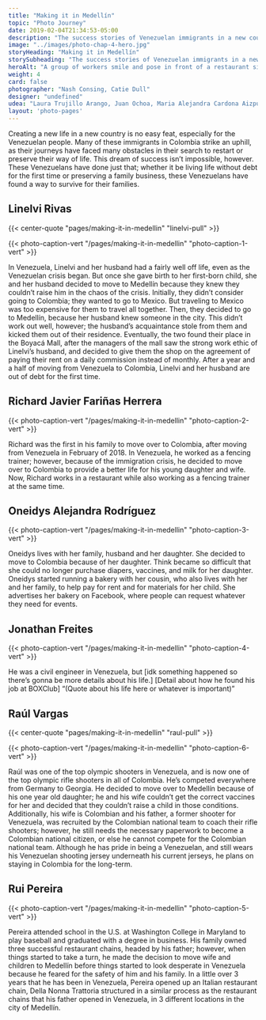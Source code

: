 ```yaml
---
title: "Making it in Medellín"
topic: "Photo Journey"
date: 2019-02-04T21:34:53-05:00
description: "The success stories of Venezuelan immigrants in a new country."
image: "../images/photo-chap-4-hero.jpg"
storyHeading: "Making it in Medellín"
storySubheading: "The success stories of Venezuelan immigrants in a new country."
heroAlt: "A group of workers smile and pose in front of a restaurant sign that reads 'Della Nonna'"
weight: 4
card: false
photographer: "Nash Consing, Catie Dull"
designer: "undefined"
udea: "Laura Trujillo Arango, Juan Ochoa, Maria Alejandra Cardona Aizpurua"
layout: 'photo-pages'
---
```


Creating a new life in a new country is no easy feat, especially for the Venezuelan people. Many of these immigrants in Colombia strike an uphill, as their journeys have faced many obstacles in their search to restart or preserve their way of life. This dream of success isn’t impossible, however. These Venezuelans have done just that; whether it be living life without debt for the first time or preserving a family business, these Venezuelans have found a way to survive for their families.



<h2 class="photo__subhead flex">Linelvi Rivas</h2>

{{< center-quote "pages/making-it-in-medellin" "linelvi-pull" >}}

{{< photo-caption-vert "/pages/making-it-in-medellin" "photo-caption-1-vert" >}}

In Venezuela, Linelvi and her husband had a fairly well off life, even as the Venezuelan crisis began. But once she gave birth to her first-born child, she and her husband decided to move to Medellín because they knew they couldn’t raise him in the chaos of the crisis. Initially, they didn’t consider going to Colombia; they wanted to go to Mexico. But traveling to Mexico was too expensive for them to travel all together. Then, they decided to go to Medellín, because her husband knew someone in the city. This didn’t work out well, however; the husband’s acquaintance stole from them and kicked them out of their residence. Eventually, the two found their place in the Boyacá Mall, after the managers of the mall saw the strong work ethic of Linelvi’s husband, and decided to give them the shop on the agreement of paying their rent on a daily commission instead of monthly. After a year and a half of moving from Venezuela to Colombia, Linelvi and her husband are out of debt for the first time.



<h2 class="photo__subhead flex">Richard Javier Fariñas Herrera</h2>

{{< photo-caption-vert "/pages/making-it-in-medellin" "photo-caption-2-vert" >}}

Richard was the first in his family to move over to Colombia, after moving from Venezuela in February of 2018. In Venezuela, he worked as a fencing trainer; however, because of the immigration crisis, he decided to move over to Colombia to provide a better life for his young daughter and wife. Now, Richard works in a restaurant while also working as a fencing trainer at the same time.



<h2 class="photo__subhead flex">Oneidys Alejandra Rodríguez</h2>

{{< photo-caption-vert "/pages/making-it-in-medellin" "photo-caption-3-vert" >}}

Oneidys lives with her family, husband and her daughter. She decided to move to Colombia because of her daughter. Think became so difficult that she could no longer purchase diapers, vaccines, and milk for her daughter. Oneidys started running a bakery with her cousin, who also lives with her and her family, to help pay for rent and for materials for her child. She advertises her bakery on Facebook, where people can request whatever they need for events.



<h2 class="photo__subhead flex">Jonathan Freites</h2>

{{< photo-caption-vert "/pages/making-it-in-medellin" "photo-caption-4-vert" >}}

He was a civil engineer in Venezuela, but [idk something happened so there’s gonna be more details about his life.] [Detail about how he found his job at BOXClub] “(Quote about his life here or whatever is important)”



<h2 class="photo__subhead flex">Raúl Vargas</h2>

{{< center-quote "pages/making-it-in-medellin" "raul-pull" >}}

{{< photo-caption-vert "/pages/making-it-in-medellin" "photo-caption-6-vert" >}}

Raúl was one of the top olympic shooters in Venezuela, and is now one of the top olympic rifle shooters in all of Colombia. He’s competed everywhere from Germany to Georgia. He decided to move over to Medellín because of his one year old daughter; he and his wife couldn’t get the correct vaccines for her and decided that they couldn’t raise a child in those conditions. Additionally, his wife is Colombian and his father, a former shooter for Venezuela, was recruited by the Colombian national team to coach their rifle shooters; however, he still needs the necessary paperwork to become a Colombian national citizen, or else he cannot compete for the Colombian national team. Although he has pride in being a Venezuelan, and still wears his Venezuelan shooting jersey underneath his current jerseys, he plans on staying in Colombia for the long-term.



<h2 class="photo__subhead flex">Rui Pereira</h2>

{{< photo-caption-vert "/pages/making-it-in-medellin" "photo-caption-5-vert" >}}

Pereira attended school in the U.S. at Washington College in Maryland to play baseball and graduated with a degree in business. His family owned three successful restaurant chains, headed by his father; however, when things started to take a turn, he made the decision to move wife and children to Medellín before things started to look desperate in Venezuela because he feared for the safety of him and his family. In a little over 3 years that he has been in Venezuela, Pereira opened up an Italian restaurant chain, Della Nonna Trattoria structured in a similar process as the restaurant chains that his father opened in Venezuela, in 3 different locations in the city of Medellín.